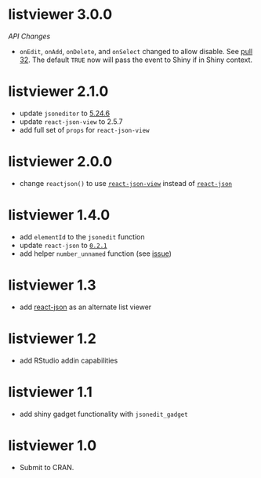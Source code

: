 # listviewer 3.0.0

*API Changes*
- `onEdit`, `onAdd`, `onDelete`, and `onSelect` changed to allow disable.  See [pull 32](https://github.com/timelyportfolio/listviewer/pull/32).  The default `TRUE` now will
pass the event to Shiny if in Shiny context.

# listviewer 2.1.0

* update `jsoneditor` to [5.24.6](https://github.com/josdejong/jsoneditor/releases/tag/v5.24.6)
* update `react-json-view` to 2.5.7
* add full set of `props` for `react-json-view`

# listviewer 2.0.0

* change `reactjson()` to use [`react-json-view`](https://github.com/mac-s-g/react-json-view) instead of [`react-json`](https://github.com/arqex/react-json)

# listviewer 1.4.0

* add `elementId` to the `jsonedit` function
* update `react-json` to [`0.2.1`](https://github.com/arqex/react-json/releases/tag/0.2.1)
* add helper `number_unnamed` function (see [issue](https://github.com/timelyportfolio/listviewer/issues/18))

# listviewer 1.3

* add [react-json](https://github.com/arqex/react-json) as an alternate list viewer

# listviewer 1.2

* add RStudio addin capabilities

# listviewer 1.1

* add shiny gadget functionality with `jsonedit_gadget`

# listviewer 1.0

* Submit to CRAN.



